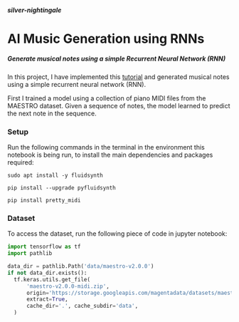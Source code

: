 ##### silver-nightingale
 
 # **AI Music Generation using RNNs**
 
 ##### Generate musical notes using a simple Recurrent Neural Network (RNN)

In this project, I have implemented this [tutorial](https://www.tensorflow.org/tutorials/audio/music_generation) and generated musical notes using a simple recurrent neural network (RNN).

First I trained a model using a collection of piano MIDI files from the MAESTRO dataset. Given a sequence of notes, the model learned to predict the next note in the sequence. 

### **Setup**

Run the following commands in the terminal in the environment this notebook is being run, to install the main dependencies and packages required:
```console
sudo apt install -y fluidsynth
```

```console
pip install --upgrade pyfluidsynth
```

```console
pip install pretty_midi
```

### **Dataset**

To access the dataset, run the following piece of code in jupyter notebook:
```python
import tensorflow as tf
import pathlib

data_dir = pathlib.Path('data/maestro-v2.0.0')
if not data_dir.exists():
  tf.keras.utils.get_file(
      'maestro-v2.0.0-midi.zip',
      origin='https://storage.googleapis.com/magentadata/datasets/maestro/v2.0.0/maestro-v2.0.0-midi.zip',
      extract=True,
      cache_dir='.', cache_subdir='data',
  )

```
